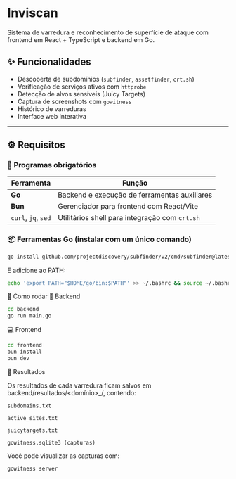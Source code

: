 # Inviscan

Sistema de varredura e reconhecimento de superfície de ataque com frontend em React + TypeScript e backend em Go.

## ✨ Funcionalidades

- Descoberta de subdomínios (`subfinder`, `assetfinder`, `crt.sh`)
- Verificação de serviços ativos com `httprobe`
- Detecção de alvos sensíveis (Juicy Targets)
- Captura de screenshots com `gowitness`
- Histórico de varreduras
- Interface web interativa

---

## ⚙️ Requisitos

### 🔧 Programas obrigatórios

| Ferramenta          | Função                                         |
| ------------------- | ---------------------------------------------- |
| **Go**              | Backend e execução de ferramentas auxiliares   |
| **Bun**             | Gerenciador para frontend com React/Vite       |
| `curl`, `jq`, `sed` | Utilitários shell para integração com `crt.sh` |

### 📦 Ferramentas Go (instalar com um único comando)

```bash
go install github.com/projectdiscovery/subfinder/v2/cmd/subfinder@latest ;go install github.com/tomnomnom/assetfinder@latest ;go install github.com/tomnomnom/httprobe@latest ;go install github.com/sensepost/gowitness@latest
```

E adicione ao PATH:

```bash
echo 'export PATH="$HOME/go/bin:$PATH"' >> ~/.bashrc && source ~/.bashrc
```

🚀 Como rodar
🔁 Backend

```bash
cd backend
go run main.go
```

💻 Frontend

```bash
cd frontend
bun install
bun dev
```

📂 Resultados

Os resultados de cada varredura ficam salvos em backend/resultados/<domínio>\_<timestamp>/, contendo:

    subdomains.txt

    active_sites.txt

    juicytargets.txt

    gowitness.sqlite3 (capturas)

Você pode visualizar as capturas com:

```bash
gowitness server
```
